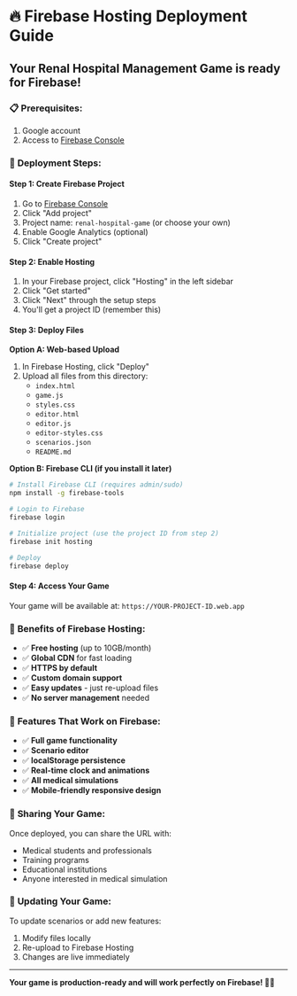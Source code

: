 # 🔥 Firebase Hosting Deployment Guide

## Your Renal Hospital Management Game is ready for Firebase!

### 📋 **Prerequisites:**
1. Google account
2. Access to [Firebase Console](https://console.firebase.google.com)

### 🚀 **Deployment Steps:**

#### **Step 1: Create Firebase Project**
1. Go to [Firebase Console](https://console.firebase.google.com)
2. Click "Add project"
3. Project name: `renal-hospital-game` (or choose your own)
4. Enable Google Analytics (optional)
5. Click "Create project"

#### **Step 2: Enable Hosting**
1. In your Firebase project, click "Hosting" in the left sidebar
2. Click "Get started"
3. Click "Next" through the setup steps
4. You'll get a project ID (remember this)

#### **Step 3: Deploy Files**

**Option A: Web-based Upload**
1. In Firebase Hosting, click "Deploy"
2. Upload all files from this directory:
   - `index.html`
   - `game.js`
   - `styles.css`
   - `editor.html`
   - `editor.js`
   - `editor-styles.css`
   - `scenarios.json`
   - `README.md`

**Option B: Firebase CLI (if you install it later)**
```bash
# Install Firebase CLI (requires admin/sudo)
npm install -g firebase-tools

# Login to Firebase
firebase login

# Initialize project (use the project ID from step 2)
firebase init hosting

# Deploy
firebase deploy
```

#### **Step 4: Access Your Game**
Your game will be available at:
`https://YOUR-PROJECT-ID.web.app`

### 🌟 **Benefits of Firebase Hosting:**
- ✅ **Free hosting** (up to 10GB/month)
- ✅ **Global CDN** for fast loading
- ✅ **HTTPS by default** 
- ✅ **Custom domain support**
- ✅ **Easy updates** - just re-upload files
- ✅ **No server management** needed

### 🔧 **Features That Work on Firebase:**
- ✅ **Full game functionality**
- ✅ **Scenario editor**
- ✅ **localStorage persistence**
- ✅ **Real-time clock and animations**
- ✅ **All medical simulations**
- ✅ **Mobile-friendly responsive design**

### 📱 **Sharing Your Game:**
Once deployed, you can share the URL with:
- Medical students and professionals
- Training programs
- Educational institutions
- Anyone interested in medical simulation

### 🔄 **Updating Your Game:**
To update scenarios or add new features:
1. Modify files locally
2. Re-upload to Firebase Hosting
3. Changes are live immediately

---

**Your game is production-ready and will work perfectly on Firebase! 🏥✨**
